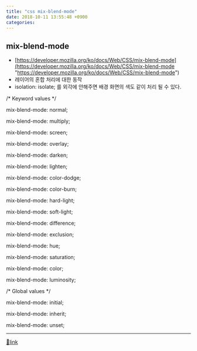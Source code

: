 ```yaml
---
title: "css mix-blend-mode"
date: 2018-10-11 13:55:48 +0900
categories: 
---
```

  

mix-blend-mode
--------------

- [https://developer.mozilla.org/ko/docs/Web/CSS/mix-blend-mode](https://developer.mozilla.org/ko/docs/Web/CSS/mix-blend-mode "https://developer.mozilla.org/ko/docs/Web/CSS/mix-blend-mode")
- 레이어의 혼합 처리에 대한 동작
- isolation: isolate; 를 외각에 안해주면 배경 화면의 색도 같이 처리 될 수 있다.

  




/* Keyword values */

mix-blend-mode: normal;

mix-blend-mode: multiply;

mix-blend-mode: screen;

mix-blend-mode: overlay;

mix-blend-mode: darken;

mix-blend-mode: lighten;

mix-blend-mode: color-dodge;

mix-blend-mode: color-burn;

mix-blend-mode: hard-light;

mix-blend-mode: soft-light;

mix-blend-mode: difference;

mix-blend-mode: exclusion;

mix-blend-mode: hue;

mix-blend-mode: saturation;

mix-blend-mode: color;

mix-blend-mode: luminosity;

  


/* Global values */

mix-blend-mode: initial;

mix-blend-mode: inherit;

mix-blend-mode: unset;





  ***
[🔗link](http://www.mins01.com/mh/tech/read/1204)